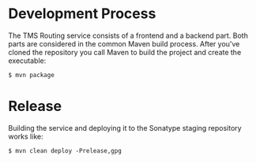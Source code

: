 # Development Process

The TMS Routing service consists of a frontend and a backend part. Both parts are considered in the common Maven build process. After you've
cloned the repository you call Maven to build the project and create the executable:

```
$ mvn package
```

# Release

Building the service and deploying it to the Sonatype staging repository works like:
 
```
$ mvn clean deploy -Prelease,gpg
```

